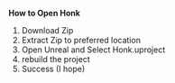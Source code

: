 **How to Open Honk**
1. Download Zip
2. Extract Zip to preferred location
3. Open Unreal and Select Honk.uproject
4. rebuild the project
5. Success (I hope)
